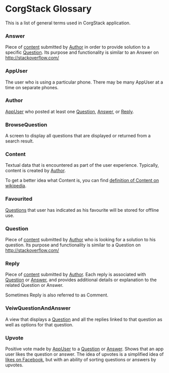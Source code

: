 CorgStack Glossary
========

This is a list of general terms used in CorgStack application.

### Answer ###

Piece of [content](#content) submitted by [Author](#author) in order to provide solution to a specific [Question](#question).
Its purpose and functionality is similar to an Answer on http://stackoverflow.com/

### AppUser 

The user who is using a particular phone. There may be many AppUser at a time on separate phones.

### Author ###

[AppUser](#appuser) who posted at least one [Question](#question), [Answer](#answer), or [Reply](#reply).
       
### BrowseQuestion ###

A screen to display all questions that are displayed or returned from a search result.

### Content ###

Textual data that is encountered as part of the user experience. Typically, content is created by [Author](#author).

To get a better idea what Content is, you can find [definition of Content on wikipedia](http://en.wikipedia.org/wiki/Content_%28media%29).

        
### Favourited ###

[Questions](#question) that user has indicated as his favourite will be stored for offline use.

### Question ###

Piece of [content](#qontent) submitted by [Author](#author) who is looking for a solution to his question.
Its purpose and functionality is similar to a Question on http://stackoverflow.com/

### Reply ###

Piece of [content](#content) submitted by [Author](#author). Each reply is associated with [Question](#question) or [Answer](#answer), and provides additional details or explanation to the related Question or Answer.

Sometimes Reply is also referred to as Comment.

### VeiwQuestionAndAnswer ###

A view that displays a [Question](#question) and all the replies linked to that question as well as options for that question.

### Upvote ###

Positive vote made by [AppUser](#appuser) to a [Question](#question) or [Answer](#answer). Shows that an app user likes the question or answer.
The idea of upvotes is a simplified idea of [likes on Facebook](https://www.facebook.com/help/452446998120360/), but with an ability of sorting questions or answers by upvotes.
        
